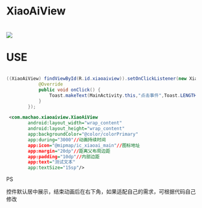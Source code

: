 # XiaoAiView
![](https://raw.githubusercontent.com/machao0727/XiaoAIView/master/simplegif/GIF.gif)
</br>
</br>
USE
====

```java

((XiaoAiView) findViewById(R.id.xiaoaiview)).setOnClickListener(new XiaoAiView.onClickListener() {
            @Override
            public void onClick() {
                Toast.makeText(MainActivity.this,"点击事件",Toast.LENGTH_SHORT).show();
            }
        });

```

```xml
 <com.machao.xiaoaiview.XiaoAiView
        android:layout_width="wrap_content"
        android:layout_height="wrap_content"
        app:backgroundColor="@color/colorPrimary"
        app:during="3000"//动画持续时间
        app:icon="@mipmap/ic_xiaoai_main"//图标地址
        app:margin="20dp"//距离父布局边距
        app:padding="10dp"//内部边距
        app:text="测试文本"
        app:textSize="15sp"/>
```
PS

控件默认居中展示，结束动画后在右下角，如果适配自己的需求，可根据代码自己修改
